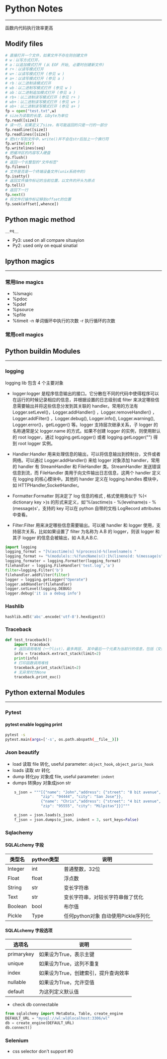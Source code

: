 # Python Notes

---

函数内代码执行效率更高

## Modify files

``` python
# 直接打开一个文件，如果文件不存在则创建文件
# w：以写方式打开，
# a：以追加模式打开 (从 EOF 开始, 必要时创建新文件)
# r+：以读写模式打开
# w+：以读写模式打开 (参见 w )
# a+：以读写模式打开 (参见 a )
# rb：以二进制读模式打开
# wb：以二进制写模式打开 (参见 w )
# ab：以二进制追加模式打开 (参见 a )
# rb+：以二进制读写模式打开 (参见 r+ )
# wb+：以二进制读写模式打开 (参见 w+ )
# ab+：以二进制读写模式打开 (参见 a+ )
fp = open("test.txt",w)
# size为读取的长度，以byte为单位
fp.read([size])
# 读一行，如果定义了size，有可能返回的只是一行的一部分
fp.readline([size])
fp.readlines([size])
# 把str写到文件中，write()并不会在str后加上一个换行符
fp.write(str) 
fp.writelines(seq)
# 把缓冲区的内容写入硬盘
fp.flush() 
# 返回一个长整型的"文件标签"
fp.fileno() 
# 文件是否是一个终端设备文件(unix系统中的)
fp.isatty() 
# 返回文件操作标记的当前位置，以文件的开头为原点
fp.tell()
# 返回下一行
fp.next() 
# 将文件打操作标记移到offset的位置
fp.seek(offset[,whence])
```

## Python magic method

`__eq__`

- Py3: used on all compare situayion
- Py2: used only on equal sinatial

## Ipython magics

---

### 常用line magics

- %lsmagic
- %pdoc
- %pdef
- %psource
- %pfile
- %timeit
    -n 单词循环中执行的次数
    -r 执行循环的次数

### 常用cell magics

## Python buildin Modules

---

### logging

logging lib 包含 4 个主要对象

- logger:logger 是程序信息输出的接口。它分散在不同的代码中使得程序可以在运行的时候记录相应的信息，并根据设置的日志级别或 filter 来决定哪些信息需要输出并将这些信息分发到其关联的 handler。常用的方法有 Logger.setLevel()，Logger.addHandler() ，Logger.removeHandler() ，Logger.addFilter() ，Logger.debug(), Logger.info(), Logger.warning(), Logger.error()，getLogger() 等。logger 支持层次继承关系，子 logger 的名称通常是父 logger.name 的方式。如果不创建 logger 的实例，则使用默认的 root logger，通过 logging.getLogger() 或者 logging.getLogger("") 得到 root logger 实例。

- Handler:Handler 用来处理信息的输出，可以将信息输出到控制台，文件或者网络。可以通过 Logger.addHandler() 来给 logger 对象添加 handler，常用的 handler 有 StreamHandler 和 FileHandler 类。StreamHandler 发送错误信息到流，而 FileHandler 类用于向文件输出日志信息，这两个 handler 定义在 logging 的核心模块中。其他的 hander 定义在 logging.handles 模块中，如 HTTPHandler,SocketHandler。

- Formatter:Formatter 则决定了 log 信息的格式 , 格式使用类似于 %(< dictionary key >)s 的形式来定义，如'%(asctime)s - %(levelname)s - %(message)s'，支持的 key 可以在 python 自带的文档 LogRecord attributes 中查看。

- Filter:Filter 用来决定哪些信息需要输出。可以被 handler 和 logger 使用，支持层次关系，比如如果设置了 filter 为名称为 A.B 的 logger，则该 logger 和其子 logger 的信息会被输出，如 A.B,A.B.C.

``` python
import logging
logging_format = "[%(asctime)s] %(process)d-%(levelname)s "
logging_format += "%(module)s::%(funcName)s():1%(lineno)d: %(message)s"
logging_formater = logging.Formatter(logging_format)
filehandler = logging.FileHandler('test.log','a') 
filter=logging.Filter('b') 
filehandler.addFilter(filter)
logger = logging.getLogger("Operate")
logger.addHandler(filehandler)
logger.setLevel(logging.DEBUG)
logger.debug('it is a debug info')
```

### Hashlib

``` python
hashlib.md5('abc'.encode('utf-8').hexdigest()
```

### Traceback

``` python
def test_traceback():
    import traceback
    # 返回调用堆栈（一个list），最多两层， 其中最后一个元素为当前行的信息，包括（文件名，行号，函数名，这一行的代码）
    info = traceback.extract_stack(limit=2)
    print(info)
    # 打印函数调用堆栈
    traceback.print_stack(limit=2)
    # 无异常时为None
    traceback.print_exc()
```

## Python external Modules

---

### Pytest

#### pytest enable logging print

``` bash
pytest -s
pytest.main(args=['-s', os.path.abspath(__file__)])
```

### Json beautify

- load 读取 file 转化, useful parameter: `object_hook`, `object_paris_hook`
- loads 读取 str 转化
- dump 转化py 对象成 file, useful parameter: `indent`
- dumps 转换py 对象成json str

``` python
    s_json = """[{"name": "John","address": {"street": "8 bit avenue",
                "zip": "94444", "city": "San Jose"}},
                {"name": "Chris","address": {"street": "4 bit avenue",
                "zip": "95555", "city": "Milpitas"}}]"""

    o_json = json.loads(s_json)
    f_json = json.dumps(o_json, indent = 3, sort_keys=False)
```

### Sqlachemy

#### SQLALchemy 字段

| 类型名  | python类型 | 说明 |
| ------- | ---------  | ------ |
| Integer | int        | 普通整数，32位 |
| Float   | float      | 浮点数 |
| String  | str        | 变长字符串 |
| Text    | str        | 变长字符串，对较长字符串做了优化 |
| Boolean | bool       | 布尔值 |
| Pickle  | Type       | 任何python对象  自动使用Pickle序列化 |

#### SQLALchemy 字段选项

| 选项名 | 说明 |
| ---    |  --  |
| primarykey |  如果设为True，表示主键 |
| unique |  如果设为True，这列不重复 |
| index |   如果设为True，创建索引，提升查询效率 |
| nullable |    如果设为True，允许空值 |
| default | 为这列定义默认值 |

- check db connectable

``` python
from sqlalchemy import MetaData, Table, create_engine
DEFAULT_URL = "mysql://wl:wl@localhost:3306/wl"
db = create_engine(DEFAULT_URL)
db.connect()
```

### Selenium

- css selector don't support #0
